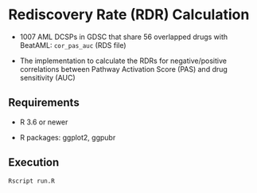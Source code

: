# Rediscovery Rate (RDR) Calculation 

- 1007 AML DCSPs in GDSC that share 56 overlapped drugs with BeatAML: `cor_pas_auc` (RDS file)

- The implementation to calculate the RDRs for negative/positive correlations between Pathway Activation Score (PAS) and drug sensitivity (AUC)

## Requirements

- R 3.6 or newer

- R packages: ggplot2, ggpubr

## Execution

```
Rscript run.R
```
